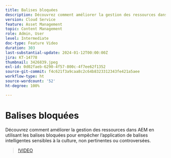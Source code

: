 ```yaml
---
title: Balises bloquées
description: Découvrez comment améliorer la gestion des ressources dans AEM en utilisant les balises bloquées pour empêcher l’application de balises intelligentes sensibles à la culture, non pertinentes ou controversées.
version: Cloud Service
feature: Asset Management
topic: Content Management
role: Admin, User
level: Intermediate
doc-type: Feature Video
duration: 303
last-substantial-update: 2024-01-12T00:00:00Z
jira: KT-14778
thumbnail: 3426839.jpeg
exl-id: 0d02faeb-6290-4f57-800c-4f7ee62f1352
source-git-commit: f4c621f3a9caa8c2c64b8323312343fe421a5aee
workflow-type: ht
source-wordcount: '52'
ht-degree: 100%

---
```


# Balises bloquées

Découvrez comment améliorer la gestion des ressources dans AEM en utilisant les balises bloquées pour empêcher l’application de balises intelligentes sensibles à la culture, non pertinentes ou controversées.

>[!VIDEO](https://video.tv.adobe.com/v/3426839/?learn=on)

